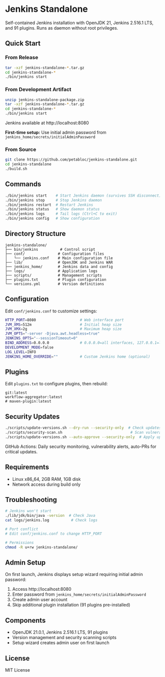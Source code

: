 # Jenkins Standalone

Self-contained Jenkins installation with OpenJDK 21, Jenkins 2.516.1 LTS, and 91 plugins. Runs as daemon without root privileges.

## Quick Start

### From Release

```bash
tar -xzf jenkins-standalone-*.tar.gz
cd jenkins-standalone-*
./bin/jenkins start
```

### From Development Artifact

```bash
unzip jenkins-standalone-package.zip
tar -xzf jenkins-standalone-*.tar.gz
cd jenkins-standalone-*
./bin/jenkins start
```

Jenkins available at http://localhost:8080

**First-time setup:** Use initial admin password from `jenkins_home/secrets/initialAdminPassword`

### From Source

```bash
git clone https://github.com/petabloc/jenkins-standalone.git
cd jenkins-standalone
./build.sh
```

## Commands

```bash
./bin/jenkins start    # Start Jenkins daemon (survives SSH disconnect)
./bin/jenkins stop     # Stop Jenkins daemon
./bin/jenkins restart  # Restart Jenkins
./bin/jenkins status   # Show daemon status
./bin/jenkins logs     # Tail logs (Ctrl+C to exit)
./bin/jenkins config   # Show configuration
```

## Directory Structure

```
jenkins-standalone/
├── bin/jenkins          # Control script
├── conf/               # Configuration files
│   └── jenkins.conf    # Main configuration file
├── lib/                # OpenJDK and Jenkins WAR
├── jenkins_home/       # Jenkins data and config
├── logs/               # Application logs
├── scripts/            # Management scripts
├── plugins.txt         # Plugin configuration
└── versions.yml        # Version definitions
```

## Configuration

Edit `conf/jenkins.conf` to customize settings:

```bash
HTTP_PORT=8080                    # Web interface port
JVM_XMS=512m                      # Initial heap size
JVM_XMX=2g                        # Maximum heap size
JVM_OPTS="-server -Djava.awt.headless=true"
JENKINS_OPTS="--sessionTimeout=0"
BIND_ADDRESS=0.0.0.0              # 0.0.0.0=all interfaces, 127.0.0.1=localhost only
DEVELOPMENT_MODE=false
LOG_LEVEL=INFO
JENKINS_HOME_OVERRIDE=""          # Custom Jenkins home (optional)
```

## Plugins

Edit `plugins.txt` to configure plugins, then rebuild:
```
git:latest
workflow-aggregator:latest
# maven-plugin:latest
```

## Security Updates

```bash
./scripts/update-versions.sh --dry-run --security-only  # Check updates
./scripts/security-scan.sh                               # Scan vulnerabilities  
./scripts/update-versions.sh --auto-approve --security-only  # Apply updates
```

GitHub Actions: Daily security monitoring, vulnerability alerts, auto-PRs for critical updates.

## Requirements

- Linux x86_64, 2GB RAM, 1GB disk
- Network access during build only

## Troubleshooting

```bash
# Jenkins won't start
./lib/jdk/bin/java -version  # Check Java
cat logs/jenkins.log          # Check logs

# Port conflict  
# Edit conf/jenkins.conf to change HTTP_PORT

# Permissions
chmod -R u+rw jenkins-standalone/
```

## Admin Setup

On first launch, Jenkins displays setup wizard requiring initial admin password:

1. Access http://localhost:8080
2. Enter password from `jenkins_home/secrets/initialAdminPassword`  
3. Create admin user account
4. Skip additional plugin installation (91 plugins pre-installed)

## Components

- OpenJDK 21.0.1, Jenkins 2.516.1 LTS, 91 plugins
- Version management and security scanning scripts  
- Setup wizard creates admin user on first launch

## License

MIT License